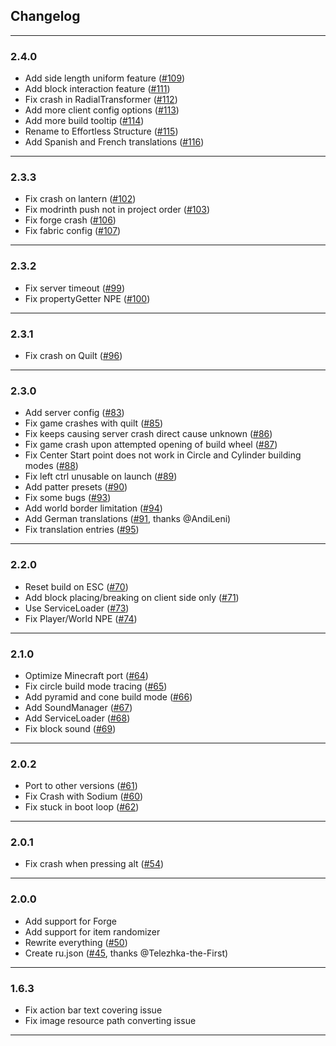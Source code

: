 ## Changelog

----------

### 2.4.0

- Add side length uniform feature ([#109](https://github.com/huskcasaca/effortless/pull/109))
- Add block interaction feature ([#111](https://github.com/huskcasaca/effortless/pull/111))
- Fix crash in RadialTransformer ([#112](https://github.com/huskcasaca/effortless/pull/112))
- Add more client config options ([#113](https://github.com/huskcasaca/effortless/pull/113))
- Add more build tooltip ([#114](https://github.com/huskcasaca/effortless/pull/114))
- Rename to Effortless Structure ([#115](https://github.com/huskcasaca/effortless/pull/115))
- Add Spanish and French translations ([#116](https://github.com/huskcasaca/effortless/pull/116))

----------

### 2.3.3

- Fix crash on lantern ([#102](https://github.com/huskcasaca/effortless/pull/102))
- Fix modrinth push not in project order ([#103](https://github.com/huskcasaca/effortless/pull/103))
- Fix forge crash ([#106](https://github.com/huskcasaca/effortless/pull/106))
- Fix fabric config ([#107](https://github.com/huskcasaca/effortless/pull/107))

----------

### 2.3.2

* Fix server timeout ([#99](https://github.com/huskcasaca/effortless/pull/99))
* Fix propertyGetter NPE ([#100](https://github.com/huskcasaca/effortless/pull/100))

----------

### 2.3.1

* Fix crash on Quilt ([#96](https://github.com/huskcasaca/effortless/pull/96))

----------

### 2.3.0

* Add server config ([#83](https://github.com/huskcasaca/effortless/pull/83))
* Fix game crashes with quilt ([#85](https://github.com/huskcasaca/effortless/pull/85))
* Fix keeps causing server crash direct cause unknown ([#86](https://github.com/huskcasaca/effortless/pull/86))
* Fix game crash upon attempted opening of build wheel ([#87](https://github.com/huskcasaca/effortless/pull/87))
* Fix Center Start point does not work in Circle and Cylinder building modes ([#88](https://github.com/huskcasaca/effortless/pull/88))
* Fix left ctrl unusable on launch ([#89](https://github.com/huskcasaca/effortless/pull/89))
* Add patter presets ([#90](https://github.com/huskcasaca/effortless/pull/90))
* Fix some bugs ([#93](https://github.com/huskcasaca/effortless/pull/93))
* Add world border limitation ([#94](https://github.com/huskcasaca/effortless/pull/94))
* Add German translations ([#91](https://github.com/huskcasaca/effortless/pull/91), thanks @AndiLeni)
* Fix translation entries ([#95](https://github.com/huskcasaca/effortless/pull/95))

----------

### 2.2.0

* Reset build on ESC ([#70](https://github.com/huskcasaca/effortless/pull/70))
* Add block placing/breaking on client side only ([#71](https://github.com/huskcasaca/effortless/pull/71))
* Use ServiceLoader ([#73](https://github.com/huskcasaca/effortless/pull/73))
* Fix Player/World NPE ([#74](https://github.com/huskcasaca/effortless/pull/74))

----------

### 2.1.0

* Optimize Minecraft port ([#64](https://github.com/huskcasaca/effortless/pull/64))
* Fix circle build mode tracing ([#65](https://github.com/huskcasaca/effortless/pull/65))
* Add pyramid and cone build mode ([#66](https://github.com/huskcasaca/effortless/pull/66))
* Add SoundManager ([#67](https://github.com/huskcasaca/effortless/pull/67))
* Add ServiceLoader ([#68](https://github.com/huskcasaca/effortless/pull/68))
* Fix block sound ([#69](https://github.com/huskcasaca/effortless/pull/69))

----------

### 2.0.2

* Port to other versions ([#61](https://github.com/huskcasaca/effortless/pull/61))
* Fix Crash with Sodium ([#60](https://github.com/huskcasaca/effortless/pull/60))
* Fix stuck in boot loop ([#62](https://github.com/huskcasaca/effortless/pull/62))

----------

### 2.0.1

* Fix crash when pressing alt ([#54](https://github.com/huskcasaca/effortless/pull/54))

----------

### 2.0.0

* Add support for Forge
* Add support for item randomizer
* Rewrite everything ([#50](https://github.com/huskcasaca/effortless/pull/50))
* Create ru.json ([#45](https://github.com/huskcasaca/effortless/pull/45), thanks @Telezhka-the-First)

----------

### 1.6.3

* Fix action bar text covering issue
* Fix image resource path converting issue

----------
